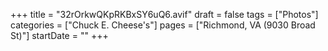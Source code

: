 +++
title = "32rOrkwQKpRKBxSY6uQ6.avif"
draft = false
tags = ["Photos"]
categories = ["Chuck E. Cheese's"]
pages = ["Richmond, VA (9030 Broad St)"]
startDate = ""
+++
